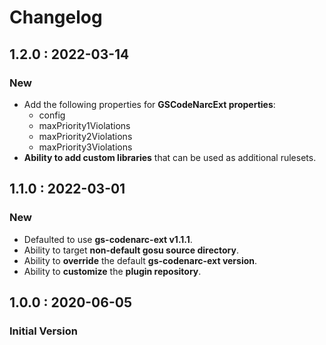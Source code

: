 # Changelog

## 1.2.0 : 2022-03-14

### New

* Add the following properties for **GSCodeNarcExt properties**:
  * config
  * maxPriority1Violations
  * maxPriority2Violations
  * maxPriority3Violations
* **Ability to add custom libraries** that can be used as additional rulesets.

## 1.1.0 : 2022-03-01

### New

* Defaulted to use **gs-codenarc-ext v1.1.1**.
* Ability to target **non-default gosu source directory**.
* Ability to **override** the default **gs-codenarc-ext version**.
* Ability to **customize** the **plugin repository**.

## 1.0.0 : 2020-06-05

### Initial Version

